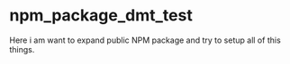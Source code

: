 # npm_package_dmt_test
Here i am want to expand public NPM package and try to setup all of this things.
